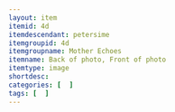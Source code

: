 ```yaml
---
layout: item
itemid: 4d
itemdescendant: petersime
itemgroupid: 4d
itemgroupname: Mother Echoes
itemname: Back of photo, Front of photo
itemtype: image
shortdesc: 
categories: [  ]
tags: [  ]
---
```







